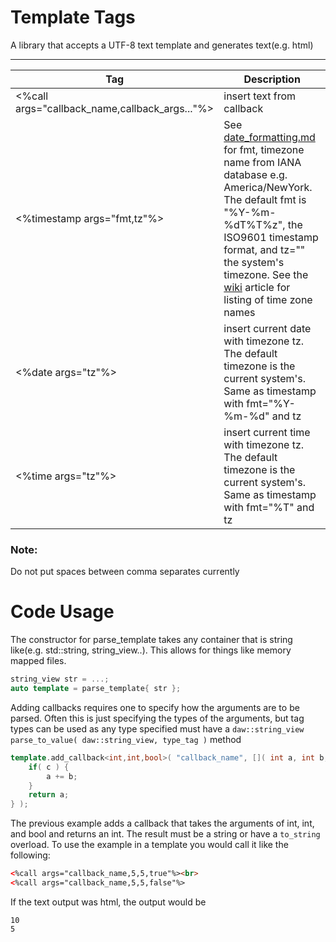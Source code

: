 # Template Tags

A library that accepts a UTF-8 text template and generates text(e.g. html)

--------------
|Tag|Description|
|---|-----------|
|<%call args="callback_name,callback_args..."%>|insert text from callback|
|<%timestamp args="fmt,tz"%>|See [date_formatting.md](date_formatting.md) for fmt, timezone name from IANA database e.g. America/NewYork. The default fmt is "%Y-%m-%dT%T%z", the ISO9601 timestamp format, and tz="" the system's timezone.  See the [wiki](https://en.wikipedia.org/wiki/List_of_tz_database_time_zones) article for listing of time zone names|
|<%date args="tz"%>|insert current date with timezone tz. The default timezone is the current system's.  Same as timestamp with fmt="%Y-%m-%d" and tz|
|<%time args="tz"%>|insert current time with timezone tz.  The default timezone is the current system's. Same as timestamp with fmt="%T" and tz|

### Note:
Do not put spaces between comma separates currently


# Code Usage

The constructor for parse_template takes any container that is string like(e.g. std::string, string_view..).  This allows for things like memory mapped files.

``` C++
string_view str = ...;
auto template = parse_template{ str };
```

Adding callbacks requires one to specify how the arguments are to be parsed.  Often this is just specifying the types of the arguments, but tag types can be used as any type specified must have a ``` daw::string_view parse_to_value( daw::string_view, type_tag ) ``` method

``` C++
template.add_callback<int,int,bool>( "callback_name", []( int a, int b, bool c ) {
	if( c ) {
		a += b;
	}
	return a;
} );
```

The previous example adds a callback that takes the arguments of int, int, and bool and returns an int.  The result must be a string or have a ``` to_string ``` overload. To use the example in a template you would call it like the following:

``` html
<%call args="callback_name,5,5,true"%><br>
<%call args="callback_name,5,5,false"%>
```

If the text output was html, the output would be

```
10
5
```
